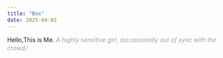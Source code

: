 ```yaml
---
title: "Box"
date: 2025-04-02
---
```

Hello,This is Me.
*<span style="color: #a0a0a0">A highly sensitive girl, (occasionally out of sync with the crowd）.</span>*
